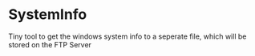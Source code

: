 # SystemInfo

Tiny tool to get the windows system info to a seperate file, which will be stored on the FTP Server
